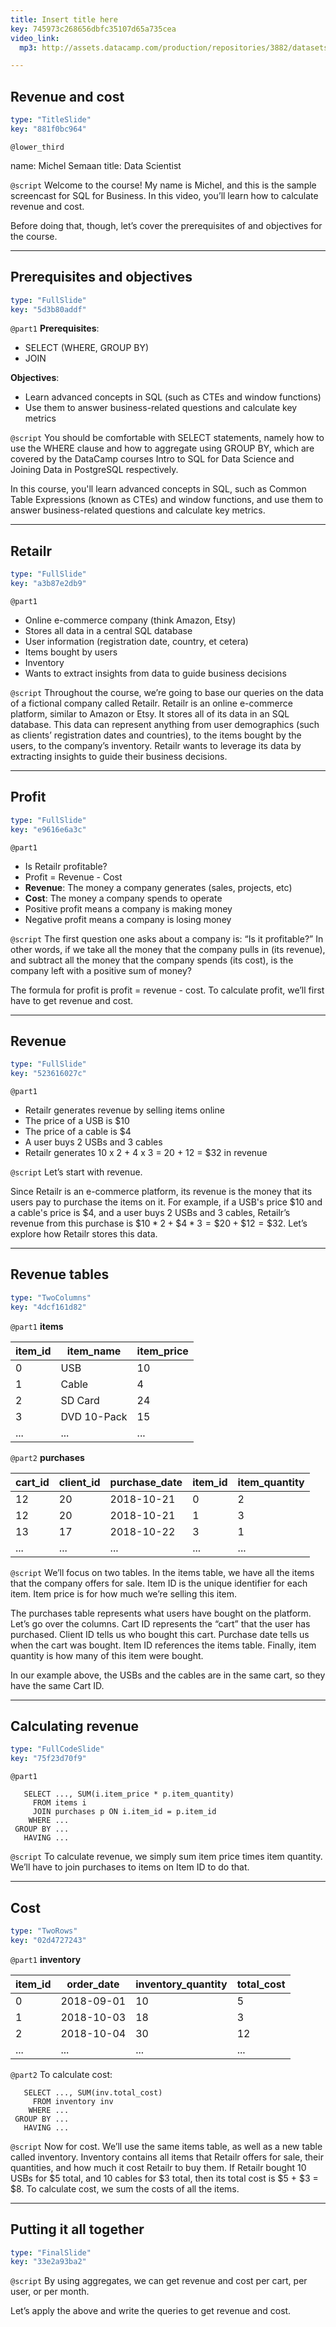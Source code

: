 ```yaml
---
title: Insert title here
key: 745973c268656dbfc35107d65a735cea
video_link:
  mp3: http://assets.datacamp.com/production/repositories/3882/datasets/552b65c3bf7a7cdbaa527c0af0c777de1e99b41b/sample_screencast.mp3

---
```

## Revenue and cost

```yaml
type: "TitleSlide"
key: "881f0bc964"
```

`@lower_third`

name: Michel Semaan
title: Data Scientist


`@script`
Welcome to the course! My name is Michel, and this is the sample screencast for SQL for Business. In this video, you’ll learn how to calculate revenue and cost.

Before doing that, though, let’s cover the prerequisites of and objectives for the course.


---
## Prerequisites and objectives

```yaml
type: "FullSlide"
key: "5d3b80addf"
```

`@part1`
**Prerequisites**:
- SELECT (WHERE, GROUP BY) 
- JOIN

**Objectives**:
- Learn advanced concepts in SQL (such as CTEs and window functions)
- Use them to answer business-related questions and calculate key metrics


`@script`
You should be comfortable with SELECT statements, namely how to use the WHERE clause and how to aggregate using GROUP BY, which are covered by the DataCamp courses Intro to SQL for Data Science and Joining Data in PostgreSQL respectively.

In this course, you'll learn advanced concepts in SQL, such as Common Table Expressions (known as CTEs) and window functions, and use them to answer business-related questions and calculate key metrics.


---
## Retailr

```yaml
type: "FullSlide"
key: "a3b87e2db9"
```

`@part1`
- Online e-commerce company (think Amazon, Etsy)
- Stores all data in a central SQL database
 - User information (registration date, country, et cetera)
 - Items bought by users
 - Inventory
- Wants to extract insights from data to guide business decisions


`@script`
Throughout the course, we’re going to base our queries on the data of a fictional company called Retailr. Retailr is an online e-commerce platform, similar to Amazon or Etsy. It stores all of its data in an SQL database. This data can represent anything from user demographics (such as clients’ registration dates and countries), to the items bought by the users, to the company’s inventory. Retailr wants to leverage its data by extracting insights to guide their business decisions.


---
## Profit

```yaml
type: "FullSlide"
key: "e9616e6a3c"
```

`@part1`
- Is Retailr profitable?
- Profit = Revenue - Cost
 - **Revenue**: The money a company generates (sales, projects, etc)
 - **Cost**: The money a company spends to operate
 - Positive profit means a company is making money
 - Negative profit means a company is losing money


`@script`
The first question one asks about a company is: “Is it profitable?” In other words, if we take all the money that the company pulls in (its revenue), and subtract all the money that the company spends (its cost), is the company left with a positive sum of money?

The formula for profit is profit = revenue - cost. To calculate profit, we’ll first have to get revenue and cost.


---
## Revenue

```yaml
type: "FullSlide"
key: "523616027c"
```

`@part1`
- Retailr generates revenue by selling items online
 - The price of a USB is $10
 - The price of a cable is $4
 - A user buys 2 USBs and 3 cables
 - Retailr generates 10 x 2 + 4 x 3 = 20 + 12 = $32 in revenue


`@script`
Let’s start with revenue.

Since Retailr is an e-commerce platform, its revenue is the money that its users pay to purchase the items on it. For example, if a USB's price $10 and a cable's price is $4, and a user buys 2 USBs and 3 cables, Retailr’s revenue from this purchase is $\$10 * 2 + \$4 * 3 = \$20 + \$12 = \$32$. Let’s explore how Retailr stores this data.


---
## Revenue tables

```yaml
type: "TwoColumns"
key: "4dcf161d82"
```

`@part1`
**items**

| item_id | item_name   | item_price |
|---------|-------------|------------|
| 0       | USB         | 10         |
| 1       | Cable       | 4          |
| 2       | SD Card     | 24         |
| 3       | DVD 10-Pack | 15         |
| ...     | ...         | ...        |


`@part2`
**purchases**

| cart_id | client_id | purchase_date | item_id | item_quantity |
|---------|-----------|---------------|---------|---------------|
| 12      | 20        | 2018-10-21    | 0       | 2             |
| 12      | 20        | 2018-10-21    | 1       | 3             |
| 13      | 17        | 2018-10-22    | 3       | 1             |
| ...     | ...       | ...           | ...     | ...           |


`@script`
We’ll focus on two tables. In the items table, we have all the items that the company offers for sale. Item ID is the unique identifier for each item. Item price is for how much we’re selling this item.

The purchases table represents what users have bought on the platform. Let’s go over the columns. Cart ID represents the “cart” that the user has purchased. Client ID tells us who bought this cart. Purchase date tells us when the cart was bought. Item ID references the items table. Finally, item quantity is how many of this item were bought.

In our example above, the USBs and the cables are in the same cart, so they have the same Cart ID.


---
## Calculating revenue

```yaml
type: "FullCodeSlide"
key: "75f23d70f9"
```

`@part1`
```
   SELECT ..., SUM(i.item_price * p.item_quantity)
     FROM items i
     JOIN purchases p ON i.item_id = p.item_id
    WHERE ...
 GROUP BY ...
   HAVING ...
```


`@script`
To calculate revenue, we simply sum item price times item quantity. We’ll have to join purchases to items on Item ID to do that.


---
## Cost

```yaml
type: "TwoRows"
key: "02d4727243"
```

`@part1`
**inventory**

| item_id | order_date | inventory_quantity | total_cost |
|---------|------------|--------------------|------------|
| 0       | 2018-09-01 | 10                 | 5          |
| 1       | 2018-10-03 | 18                 | 3          |
| 2       | 2018-10-04 | 30                 | 12         |
| ...     | ...        | ...                | ...        |


`@part2`
To calculate cost:

```
   SELECT ..., SUM(inv.total_cost)
     FROM inventory inv
    WHERE ...
 GROUP BY ...
   HAVING ...
```


`@script`
Now for cost. We’ll use the same items table, as well as a new table called inventory. Inventory contains all items that Retailr offers for sale, their quantities, and how much it cost Retailr to buy them. If Retailr bought 10 USBs for $5 total, and 10 cables for $3 total, then its total cost is $5 + $3 = $8. To calculate cost, we sum the costs of all the items.


---
## Putting it all together

```yaml
type: "FinalSlide"
key: "33e2a93ba2"
```

`@script`
By using aggregates, we can get revenue and cost per cart, per user, or per month.

Let’s apply the above and write the queries to get revenue and cost.

